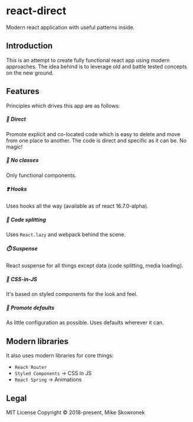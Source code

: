 # react-direct
Modern react application with useful patterns inside.

## Introduction

This is an attempt to create fully functional react app using modern approaches. The idea behind is to leverage old and battle tested concepts on the new ground.

## Features
Principles which drives this app are as follows:


##### 🎯 *Direct*
Promote explicit and co-located code which is easy to delete and move from one place to another. The code is direct and specific as it can be. No magic!
##### 🍆 *No classes*
Only functional components.
##### ❣️ *Hooks*
Uses hooks all the way (available as of react 16.7.0-alpha).
##### 🖖 *Code splitting*
Uses `React.lazy` and webpack behind the scene.
##### ⏱️ *Suspense*
React suspense for all things except data (code splitting, media loading).
##### 👗 *CSS-in-JS*
It's based on styled components for the look and feel.
##### 🤷 *Promote defaults*
As little configuration as possible. Uses defaults wherever it can.

## Modern libraries

It also uses modern libraries for core things:
- `Reach Router`
- `Styled Components` -> CSS in JS
- `React Spring` -> Animations

## Legal
MIT License Copyright © 2018-present, Mike Skowronek 
